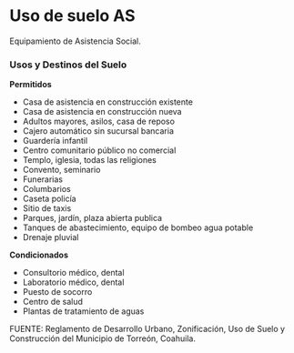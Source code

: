 ﻿
# Uso de suelo AS

Equipamiento de Asistencia Social.

### Usos y Destinos del Suelo

**Permitidos**

* Casa de asistencia en construcción existente
* Casa de asistencia en construcción nueva
* Adultos mayores, asilos, casa de reposo
* Cajero automático sin sucursal bancaria
* Guardería infantil
* Centro comunitario público no comercial
* Templo, iglesia, todas las religiones
* Convento, seminario
* Funerarias
* Columbarios
* Caseta policía
* Sitio de taxis
* Parques, jardín, plaza abierta publica
* Tanques de abastecimiento, equipo de bombeo agua potable
* Drenaje pluvial

**Condicionados**

* Consultorio médico, dental
* Laboratorio médico, dental
* Puesto de socorro
* Centro de salud
* Plantas de tratamiento de aguas

FUENTE: Reglamento de Desarrollo Urbano, Zonificación, Uso de Suelo y Construcción del Municipio de Torreón, Coahuila.
